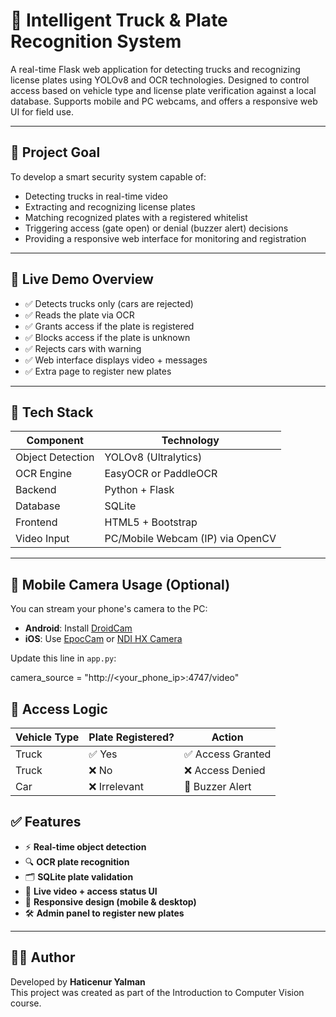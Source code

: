 # 🚛 Intelligent Truck & Plate Recognition System

A real-time Flask web application for detecting trucks and recognizing license plates using YOLOv8 and OCR technologies. Designed to control access based on vehicle type and license plate verification against a local database. Supports mobile and PC webcams, and offers a responsive web UI for field use.

---

## 🎯 Project Goal

To develop a smart security system capable of:

- Detecting trucks in real-time video  
- Extracting and recognizing license plates  
- Matching recognized plates with a registered whitelist  
- Triggering access (gate open) or denial (buzzer alert) decisions  
- Providing a responsive web interface for monitoring and registration  

---

## 📸 Live Demo Overview

- ✅ Detects trucks only (cars are rejected)  
- ✅ Reads the plate via OCR  
- ✅ Grants access if the plate is registered  
- ✅ Blocks access if the plate is unknown  
- ✅ Rejects cars with warning  
- ✅ Web interface displays video + messages  
- ✅ Extra page to register new plates  

---

## 🧠 Tech Stack

| Component         | Technology               |
|------------------|--------------------------|
| Object Detection | YOLOv8 (Ultralytics)     |
| OCR Engine       | EasyOCR or PaddleOCR     |
| Backend          | Python + Flask           |
| Database         | SQLite                   |
| Frontend         | HTML5 + Bootstrap        |
| Video Input      | PC/Mobile Webcam (IP) via OpenCV |

---

## 📱 Mobile Camera Usage (Optional)

You can stream your phone's camera to the PC:

- **Android**: Install [DroidCam](https://www.dev47apps.com/)  
- **iOS**: Use [EpocCam](https://www.elgato.com/en/epoccam) or [NDI HX Camera](https://www.ndi.tv/tools/)

Update this line in `app.py`:

camera_source = "http://<your_phone_ip>:4747/video"


## 🔐 Access Logic

| Vehicle Type | Plate Registered? | Action           |
|--------------|-------------------|------------------|
| Truck        | ✅ Yes            | ✅ Access Granted |
| Truck        | ❌ No             | ❌ Access Denied  |
| Car          | ❌ Irrelevant     | 🔔 Buzzer Alert   |

## ✅ Features

- ⚡ **Real-time object detection**
- 🔍 **OCR plate recognition**
- 🗂️ **SQLite plate validation**
- 🎥 **Live video + access status UI**
- 📱 **Responsive design (mobile & desktop)**
- 🛠️ **Admin panel to register new plates**

---

## 👨‍💻 Author

Developed by **Haticenur Yalman**  
This project was created as part of the Introduction to Computer Vision course.




